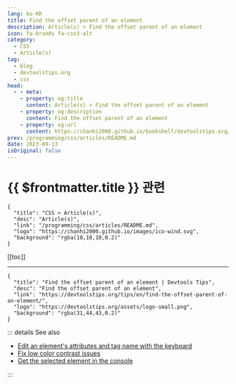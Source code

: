 ```yaml
---
lang: ko-KR
title: Find the offset parent of an element
description: Article(s) > Find the offset parent of an element
icon: fa-brands fa-css3-alt
category: 
  - CSS
  - Article(s)
tag: 
  - blog
  - devtoolstips.org
  - css
head:  
  - - meta:
    - property: og:title
      content: Article(s) > Find the offset parent of an element
    - property: og:description
      content: Find the offset parent of an element
    - property: og:url
      content: https://chanhi2000.github.io/bookshelf/devtoolstips.org/find-the-offset-parent-of-an-element.html
prev: /programming/css/articles/README.md
date: 2023-09-13
isOriginal: false
---
```


# {{ $frontmatter.title }} 관련

```component VPCard
{
  "title": "CSS > Article(s)",
  "desc": "Article(s)",
  "link": "/programming/css/articles/README.md",
  "logo": "https://chanhi2000.github.io/images/ico-wind.svg",
  "background": "rgba(10,10,10,0.2)"
}
```

[[toc]]

---

```component VPCard
{
  "title": "Find the offset parent of an element | Devtools Tips",
  "desc": "Find the offset parent of an element",
  "link": "https://devtoolstips.org/tips/en/find-the-offset-parent-of-an-element/",
  "logo": "https://devtoolstips.org/assets/logo-small.png",
  "background": "rgba(31,44,43,0.2)"
}
```

<!-- TODO:  작성 -->

::: details See also

- [Edit an element's attributes and tag name with the keyboard](https://devtoolstips.org/tips/en/edit-elements-with-the-keyboard) <!-- TODO: add VPCard -->
- [Fix low color contrast issues](https://devtoolstips.org/tips/en/fix-color-contrast-issues) <!-- TODO: add VPCard -->
- [Get the selected element in the console](https://devtoolstips.org/tips/en/get-current-element-in-console) <!-- TODO: add VPCard -->

:::
